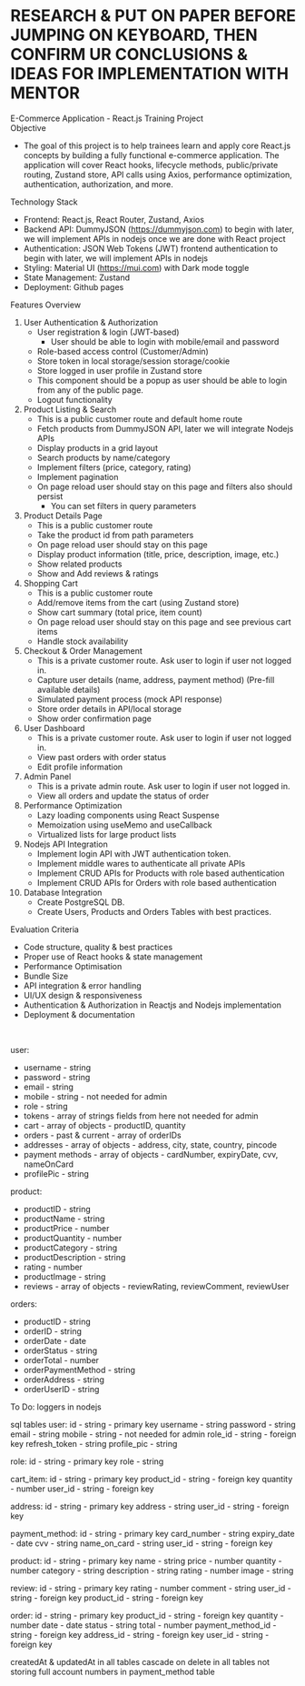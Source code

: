 # RESEARCH & PUT ON PAPER BEFORE JUMPING ON KEYBOARD, THEN CONFIRM UR CONCLUSIONS & IDEAS FOR IMPLEMENTATION WITH MENTOR

E-Commerce Application - React.js Training Project <br>
Objective <br>

- The goal of this project is to help trainees learn and apply core React.js concepts by building a fully functional e-commerce application. The application will cover React hooks, lifecycle methods, public/private routing, Zustand store, API calls using Axios, performance optimization, authentication, authorization, and more.<br>

Technology Stack

- Frontend: React.js, React Router, Zustand, Axios
- Backend API: DummyJSON (https://dummyjson.com) to begin with later, we will implement APIs in nodejs once we are done with React project
- Authentication: JSON Web Tokens (JWT) frontend authentication to begin with later, we will implement APIs in nodejs
- Styling: Material UI (https://mui.com) with Dark mode toggle
- State Management: Zustand
- Deployment: Github pages <br>

Features Overview

1. User Authentication & Authorization
   - User registration & login (JWT-based)<br>
     - User should be able to login with mobile/email and password
   - Role-based access control (Customer/Admin)
   - Store token in local storage/session storage/cookie
   - Store logged in user profile in Zustand store
   - This component should be a popup as user should be able to login from any of the public page.
   - Logout functionality
2. Product Listing & Search
   - This is a public customer route and default home route
   - Fetch products from DummyJSON API, later we will integrate Nodejs APIs
   - Display products in a grid layout
   - Search products by name/category
   - Implement filters (price, category, rating)
   - Implement pagination
   - On page reload user should stay on this page and filters also should persist<br>
     - You can set filters in query parameters
3. Product Details Page
   - This is a public customer route
   - Take the product id from path parameters
   - On page reload user should stay on this page
   - Display product information (title, price, description, image, etc.)
   - Show related products
   - Show and Add reviews & ratings
4. Shopping Cart
   - This is a public customer route
   - Add/remove items from the cart (using Zustand store)
   - Show cart summary (total price, item count)
   - On page reload user should stay on this page and see previous cart items
   - Handle stock availability
5. Checkout & Order Management
   - This is a private customer route. Ask user to login if user not logged in.
   - Capture user details (name, address, payment method) (Pre-fill available details)
   - Simulated payment process (mock API response)
   - Store order details in API/local storage
   - Show order confirmation page
6. User Dashboard
   - This is a private customer route. Ask user to login if user not logged in.
   - View past orders with order status
   - Edit profile information
7. Admin Panel
   - This is a private admin route. Ask user to login if user not logged in.
   - View all orders and update the status of order
8. Performance Optimization
   - Lazy loading components using React Suspense
   - Memoization using useMemo and useCallback
   - Virtualized lists for large product lists
9. Nodejs API Integration
   - Implement login API with JWT authentication token.
   - Implement middle wares to authenticate all private APIs
   - Implement CRUD APIs for Products with role based authentication
   - Implement CRUD APIs for Orders with role based authentication
10. Database Integration
    - Create PostgreSQL DB.
    - Create Users, Products and Orders Tables with best practices.

Evaluation Criteria

- Code structure, quality & best practices
- Proper use of React hooks & state management
- Performance Optimisation
- Bundle Size
- API integration & error handling
- UI/UX design & responsiveness
- Authentication & Authorization in Reactjs and Nodejs implementation
- Deployment & documentation

<br>

user:

- username - string
- password - string
- email - string
- mobile - string - not needed for admin
- role - string
- tokens - array of strings
  fields from here not needed for admin
- cart - array of objects - productID, quantity
- orders - past & current - array of orderIDs
- addresses - array of objects - address, city, state, country, pincode
- payment methods - array of objects - cardNumber, expiryDate, cvv, nameOnCard
- profilePic - string

product:

- productID - string
- productName - string
- productPrice - number
- productQuantity - number
- productCategory - string
- productDescription - string
- rating - number
- productImage - string
- reviews - array of objects - reviewRating, reviewComment, reviewUser

orders:

- productID - string
- orderID - string
- orderDate - date
- orderStatus - string
- orderTotal - number
- orderPaymentMethod - string
- orderAddress - string
- orderUserID - string

To Do:
loggers in nodejs

sql tables
user:
id - string - primary key
username - string
password - string
email - string
mobile - string - not needed for admin
role_id - string - foreign key
refresh_token - string
profile_pic - string

role:
id - string - primary key
role - string

cart_item:
id - string - primary key
product_id - string - foreign key
quantity - number
user_id - string - foreign key

address:
id - string - primary key
address - string
user_id - string - foreign key

payment_method:
id - string - primary key
card_number - string
expiry_date - date
cvv - string
name_on_card - string
user_id - string - foreign key

product:
id - string - primary key
name - string
price - number
quantity - number
category - string
description - string
rating - number
image - string

review:
id - string - primary key
rating - number
comment - string
user_id - string - foreign key
product_id - string - foreign key

order:
id - string - primary key
product_id - string - foreign key
quantity - number
date - date
status - string
total - number
payment_method_id - string - foreign key
address_id - string - foreign key
user_id - string - foreign key

createdAt & updatedAt in all tables
cascade on delete in all tables
not storing full account numbers in payment_method table
